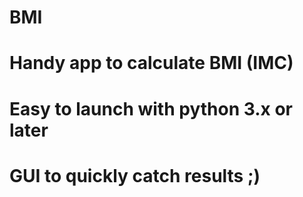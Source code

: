 # BMI
# Handy app to calculate BMI (IMC)
# Easy to launch with python 3.x or later
# GUI to quickly catch results ;)
